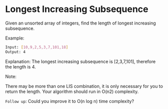 # Longest Increasing Subsequence

Given an unsorted array of integers, find the length of longest increasing subsequence.

Example:

```bash
Input: [10,9,2,5,3,7,101,18]
Output: 4
```

Explanation: The longest increasing subsequence is [2,3,7,101], therefore the length is 4.

Note:

There may be more than one LIS combination, it is only necessary for you to return the length.
Your algorithm should run in O(n2) complexity.

`Follow up`: Could you improve it to O(n log n) time complexity?